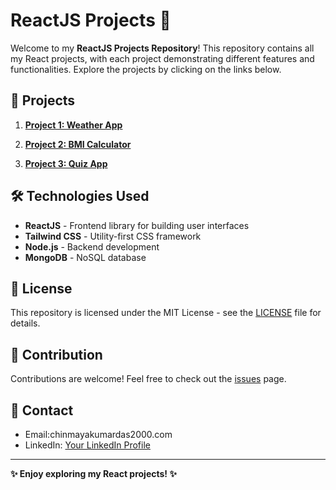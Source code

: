 # ReactJS Projects 🚀

Welcome to my **ReactJS Projects Repository**! This repository contains all my React projects, with each project demonstrating different features and functionalities. Explore the projects by clicking on the links below.

## 📁 Projects

1. [**Project 1: Weather App**](https://github.com/chinmayakumardas/Reactjs/tree/main/1.weather_app)
   

2. [**Project 2: BMI Calculator**](https://github.com/chinmayakumardas/Reactjs/tree/main/2.Bmi_calculator)
  
3. [**Project 3: Quiz App**](https://github.com/chinmayakumardas/Reactjs/tree/main/3.quiz_App)
   

## 🛠️ Technologies Used

- **ReactJS** - Frontend library for building user interfaces
- **Tailwind CSS** - Utility-first CSS framework
- **Node.js** - Backend development
- **MongoDB** - NoSQL database

## 📄 License

This repository is licensed under the MIT License - see the [LICENSE](LICENSE) file for details.

## 🙌 Contribution

Contributions are welcome! Feel free to check out the [issues](https://github.com/yourusername/reactjs-projects-repo/issues) page.

## 📧 Contact

- Email:chinmayakumardas2000.com
- LinkedIn: [Your LinkedIn Profile](https://linkedin.com/in/yourprofile)

---

**✨ Enjoy exploring my React projects! ✨**

